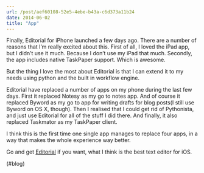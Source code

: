```yaml
---
url: /post/aef60108-52e5-4ebe-b43a-c6d373a11b24
date: 2014-06-02
title: "App"
---
```


Finally, Editorial for iPhone launched a few days ago. There are a number of reasons that I&#8217;m really excited about this. First of all, I loved the iPad app, but I didn&#8217;t use it much. Because I don&#8217;t use my iPad that much. Secondly, the app includes native TaskPaper support. Which is awesome.



But the thing I love the most about Editorial is that I can extend it to my needs using python and the built in workflow engine.



Editorial have replaced a number of apps on my phone during the last few days. First it replaced Notesy as my go to notes app. And of course it replaced Byword as my go to app for writing drafts for blog posts(I still use Byword on OS X, though). Then I realised that I could get rid of Pythonista, and just use Editorial for all of the stuff I did there. And finally, it also replaced Taskmator as my TaskPaper client.



I think this is the first time one single app manages to replace four apps, in a way that makes the whole experience way better.



Go and get [Editorial][1] if you want, what I think is the best text editor for iOS.



(#blog)



 [1]: http://omz-software.com/editorial/